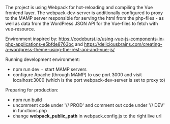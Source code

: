 The project is using Webpack for hot-reloading and compiling the Vue frontend layer.
The webpack-dev-server is additionally configured to proxy to the MAMP server responsible for serving the html from the php-files - as well as data from the WordPress JSON API for the Vue-files to fetch with vue-resource.

Environment inspired by:
https://codeburst.io/using-vue-js-components-in-php-applications-e5bfde8763bc and
https://deliciousbrains.com/creating-a-wordpress-theme-using-the-rest-api-and-vue-js/

Running development environment:
- npm run dev + start MAMP servers
- configure Apache (through MAMP) to use port 3000 and visit localhost:3000 (which is the port webpack-dev-server is set to proxy to)

Preparing for production:
- npm run build
- uncomment code under '// PROD' and comment out code under '// DEV' in functions.php
- change __webpack_public_path__ in webpack.config.js to the right live url
